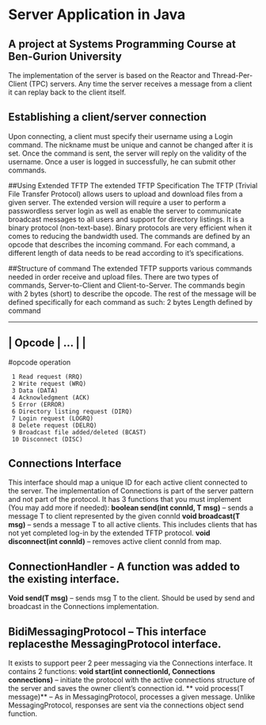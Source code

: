 # Server Application in Java

## A project at Systems Programming Course at Ben-Gurion University

The implementation of the server is based on the Reactor and Thread-Per-Client
(TPC) servers.
Any time the server receives a message from a client it can replay back
to the client itself.

## Establishing a client/server connection
Upon connecting, a client must specify their username using a Login command. 
The nickname must be unique and cannot be changed after it is set. 
Once the command is sent, the server will reply on the validity of the username. 
Once a user is logged in successfully, he can submit other commands. 

##Using Extended TFTP 
The extended TFTP Specification The TFTP (Trivial File Transfer
Protocol) allows users to upload and download files from a given server. 
The extended version will require a user to perform a passwordless server login as well as enable the
server to communicate broadcast messages to all users and support for directory listings.
It is a binary protocol (non-text-base). 
Binary protocols are very efficient when it comes to reducing the bandwidth used. 
The commands are defined by an opcode that describes the incoming command. 
For each command, a different length of data needs to be read according to it’s specifications. 


##Structure of command
The extended TFTP supports various commands needed in order receive and upload files.
There are two types of commands, Server-to-Client and Client-to-Server. 
The commands begin with 2 bytes (short) to describe the opcode. The rest of the message will be defined
specifically for each command as such: 
2 bytes Length defined by command

 ------------------------------------------------
 | Opcode | ... |                               |                          
 ------------------------------------------------

#opcode operation
```
 1 Read request (RRQ) 
 2 Write request (WRQ)
 3 Data (DATA)
 4 Acknowledgment (ACK)
 5 Error (ERROR)
 6 Directory listing request (DIRQ)
 7 Login request (LOGRQ)
 8 Delete request (DELRQ)
 9 Broadcast file added/deleted (BCAST)
 10 Disconnect (DISC)
```

## Connections Interface 
This interface should map a unique ID for each active client
connected to the server. 
The implementation of Connections is part of the server pattern and not part of the protocol. 
It has 3 functions that you must implement
(You may add more if needed):
**boolean send(int connId, T msg)** – sends a message T to client represented
by the given connId
**void broadcast(T msg)** – sends a message T to all active clients. This
includes clients that has not yet completed log-in by the extended TFTP
protocol.
**void disconnect(int connId)** – removes active client connId from map.

## ConnectionHandler<T> - A function was added to the existing interface.
**Void send(T msg)** – sends msg T to the client. 
Should be used by send and broadcast in the Connections implementation.

## BidiMessagingProtocol – This interface replacesthe MessagingProtocol interface.
It exists to support peer 2 peer messaging via the Connections interface. It
contains 2 functions:
**void start(int connectionId, Connections<T> connections)** – initiate the
protocol with the active connections structure of the server and saves the
owner client’s connection id.
** void process(T message)** – As in MessagingProtocol, processes a given
message. Unlike MessagingProtocol, responses are sent via the
connections object send function.

